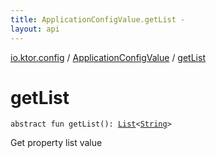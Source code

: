```yaml
---
title: ApplicationConfigValue.getList - 
layout: api
---
```


<div class='api-docs-breadcrumbs'><a href="../index.html">io.ktor.config</a> / <a href="index.html">ApplicationConfigValue</a> / <a href="./get-list.html">getList</a></div>

# getList

<div class="signature"><code><span class="keyword">abstract</span> <span class="keyword">fun </span><span class="identifier">getList</span><span class="symbol">(</span><span class="symbol">)</span><span class="symbol">: </span><a href="https://kotlinlang.org/api/latest/jvm/stdlib/kotlin.collections/-list/index.html"><span class="identifier">List</span></a><span class="symbol">&lt;</span><a href="https://kotlinlang.org/api/latest/jvm/stdlib/kotlin/-string/index.html"><span class="identifier">String</span></a><span class="symbol">&gt;</span></code></div>

Get property list value


